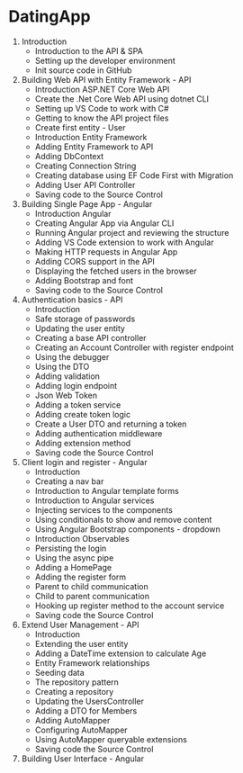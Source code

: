 # DatingApp

1. Introduction
   + Introduction to the API & SPA
   + Setting up the developer environment
   + Init source code in GitHub
2. Building Web API with Entity Framework - API
   + Introduction ASP.NET Core Web API
   + Create the .Net Core Web API using dotnet CLI
   + Setting up VS Code to work with C#
   + Getting to know the API project files
   + Create first entity - User
   + Introduction Entity Framework
   + Adding Entity Framework to API
   + Adding DbContext
   + Creating Connection String
   + Creating database using EF Code First with Migration
   - Adding User API Controller
   - Saving code to the Source Control
3. Building Single Page App - Angular
   - Introduction Angular
   - Creating Angular App via Angular CLI
   - Running Angular project and reviewing the structure
   - Adding VS Code extension to work with Angular
   - Making HTTP requests in Angular App
   - Adding CORS support in the API
   - Displaying the fetched users in the browser
   - Adding Bootstrap and font
   - Saving code to the Source Control
4. Authentication basics - API
   - Introduction
   - Safe storage of passwords
   - Updating the user entity
   - Creating a base API controller
   - Creating an Account Controller with register endpoint
   - Using the debugger
   - Using the DTO
   - Adding validation
   - Adding login endpoint
   - Json Web Token
   - Adding a token service
   - Adding create token logic
   - Create a User DTO and returning a token
   - Adding authentication middleware
   - Adding extension method
   - Saving code the Source Control
5. Client login and register - Angular
   - Introduction
   - Creating a nav bar
   - Introduction to Angular template forms
   - Introduction to Angular services
   - Injecting services to the components
   - Using conditionals to show and remove content
   - Using Angular Bootstrap components - dropdown
   - Introduction Observables
   - Persisting the login
   - Using the async pipe
   - Adding a HomePage
   - Adding the register form
   - Parent to child communication
   - Child to parent communication
   - Hooking up register method to the account service
   - Saving code the Source Control
6. Extend User Management - API
   - Introduction
   - Extending the user entity
   - Adding a DateTime extension to calculate Age
   - Entity Framework relationships
   - Seeding data
   - The repository pattern
   - Creating a repository
   - Updating the UsersController
   - Adding a DTO for Members
   - Adding AutoMapper
   - Configuring AutoMapper
   - Using AutoMapper queryable extensions
   - Saving code the Source Control
7. Building User Interface - Angular